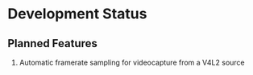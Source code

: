 Development Status
==================

Planned Features
----------------

1.  Automatic framerate sampling for videocapture from a V4L2 source
